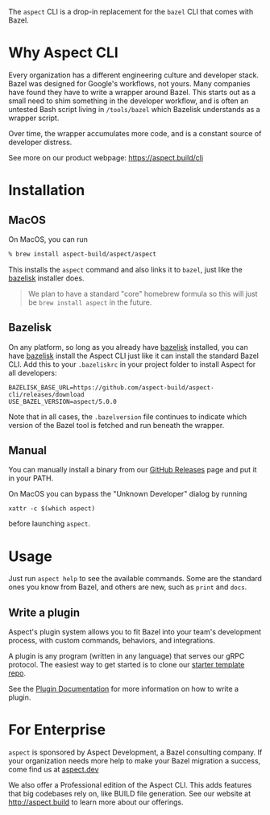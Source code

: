The `aspect` CLI is a drop-in replacement for the `bazel` CLI that comes with Bazel.

# Why Aspect CLI

Every organization has a different engineering culture and developer stack.
Bazel was designed for Google's workflows, not yours.
Many companies have found they have to write a wrapper around Bazel.
This starts out as a small need to shim something in the developer workflow, and is often an
untested Bash script living in `/tools/bazel` which Bazelisk understands as a wrapper script.

Over time, the wrapper accumulates more code, and is a constant source of developer distress.

See more on our product webpage: <https://aspect.build/cli>

# Installation

## MacOS

On MacOS, you can run

```sh
% brew install aspect-build/aspect/aspect
```

This installs the `aspect` command and also links it to `bazel`, just like the [bazelisk] installer does.

> We plan to have a standard "core" homebrew formula so this will just be `brew install aspect` in the future.

## Bazelisk

On any platform, so long as you already have [bazelisk] installed, you can have [bazelisk]
install the Aspect CLI just like it can install the standard Bazel CLI.
Add this to your `.bazeliskrc` in your project folder to install Aspect for all developers:

```
BAZELISK_BASE_URL=https://github.com/aspect-build/aspect-cli/releases/download
USE_BAZEL_VERSION=aspect/5.0.0
```

Note that in all cases, the `.bazelversion` file continues to indicate which version of the
Bazel tool is fetched and run beneath the wrapper.

## Manual

You can manually install a binary from our [GitHub Releases] page and put it in your PATH.

On MacOS you can bypass the "Unknown Developer" dialog by running

```shell
xattr -c $(which aspect)
```

before launching `aspect`.

# Usage

Just run `aspect help` to see the available commands.
Some are the standard ones you know from Bazel, and others are new, such as `print` and `docs`.

## Write a plugin

Aspect's plugin system allows you to fit Bazel into your team's development process,
with custom commands, behaviors, and integrations.

A plugin is any program (written in any language) that serves our gRPC protocol.
The easiest way to get started is to clone our
[starter template repo](https://github.com/aspect-build/aspect-cli-plugin-template).

See the [Plugin Documentation](./docs/help/topics/plugins.md) for more information on how to write a plugin.

# For Enterprise

`aspect` is sponsored by Aspect Development, a Bazel consulting company.
If your organization needs more help to make your Bazel migration a success,
come find us at [aspect.dev](https://aspect.dev)

We also offer a Professional edition of the Aspect CLI.
This adds features that big codebases rely on, like BUILD file generation.
See our website at <http://aspect.build> to learn more about our offerings.

[bazel]: http://bazel.build
[github releases]: https://github.com/aspect-dev/aspect-cli/releases
[bazelisk]: https://github.com/bazelbuild/bazelisk
